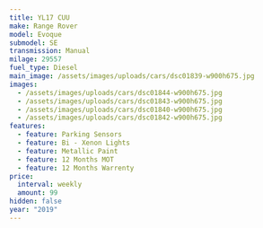 ```yaml
---
title: YL17 CUU
make: Range Rover
model: Evoque
submodel: SE
transmission: Manual
milage: 29557
fuel_type: Diesel
main_image: /assets/images/uploads/cars/dsc01839-w900h675.jpg
images:
  - /assets/images/uploads/cars/dsc01844-w900h675.jpg
  - /assets/images/uploads/cars/dsc01843-w900h675.jpg
  - /assets/images/uploads/cars/dsc01840-w900h675.jpg
  - /assets/images/uploads/cars/dsc01842-w900h675.jpg
features:
  - feature: Parking Sensors
  - feature: Bi - Xenon Lights
  - feature: Metallic Paint
  - feature: 12 Months MOT
  - feature: 12 Months Warrenty
price:
  interval: weekly
  amount: 99
hidden: false
year: "2019"
---
```

